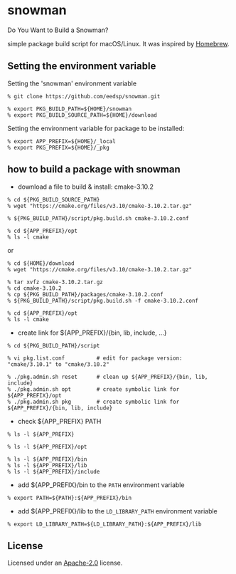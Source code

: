 # snowman
Do You Want to Build a Snowman?

simple package build script for macOS/Linux.
It was inspired by [Homebrew](https://homebrew.sh).

## Setting the environment variable

Setting the 'snowman' environment variable

```shell
% git clone https://github.com/eedsp/snowman.git

% export PKG_BUILD_PATH=${HOME}/snowman
% export PKG_BUILD_SOURCE_PATH=${HOME}/download
```

Setting the environment variable for package to be installed:

```shell
% export APP_PREFIX=${HOME}/_local
% export PKG_PREFIX=${HOME}/_pkg
```

## how to build a package with snowman

- download a file to build & install: cmake-3.10.2

```shell
% cd ${PKG_BUILD_SOURCE_PATH}
% wget "https://cmake.org/files/v3.10/cmake-3.10.2.tar.gz"

% ${PKG_BUILD_PATH}/script/pkg.build.sh cmake-3.10.2.conf

% cd ${APP_PREFIX}/opt
% ls -l cmake
```

or

```shell
% cd ${HOME}/download
% wget "https://cmake.org/files/v3.10/cmake-3.10.2.tar.gz"

% tar xvfz cmake-3.10.2.tar.gz
% cd cmake-3.10.2
% cp ${PKG_BUILD_PATH}/packages/cmake-3.10.2.conf
% ${PKG_BUILD_PATH}/script/pkg.build.sh -f cmake-3.10.2.conf

% cd ${APP_PREFIX}/opt
% ls -l cmake
```

- create link for ${APP_PREFIX}/{bin, lib, include, ...}

```shell
% cd ${PKG_BUILD_PATH}/script

% vi pkg.list.conf          # edit for package version:  "cmake/3.10.1" to "cmake/3.10.2"

% ./pkg.admin.sh reset      # clean up ${APP_PREFIX}/{bin, lib, include}
% ./pkg.admin.sh opt        # create symbolic link for ${APP_PREFIX}/opt
% ./pkg.admin.sh pkg        # create symbolic link for ${APP_PREFIX}/{bin, lib, include}
```

- check ${APP_PREFIX} PATH

```shell
% ls -l ${APP_PREFIX}

% ls -l ${APP_PREFIX}/opt

% ls -l ${APP_PREFIX}/bin
% ls -l ${APP_PREFIX}/lib
% ls -l ${APP_PREFIX}/include
```
- add ${APP_PREFIX}/bin to the `PATH` environment variable

```shell
% export PATH=${PATH}:${APP_PREFIX}/bin
```

- add ${APP_PREFIX}/lib to the `LD_LIBRARY_PATH` environment variable
```shell
% export LD_LIBRARY_PATH=${LD_LIBRARY_PATH}:${APP_PREFIX}/lib
```

## License
Licensed under an [Apache-2.0](https://github.com/dmlc/mxnet/blob/master/LICENSE) license.
